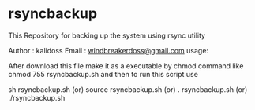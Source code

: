 # rsyncbackup
This Repository for backing up the system using rsync utility

Author : kalidoss 
Email : windbreakerdoss@gmail.com
usage: 

After download this file make it  as  a executable by chmod command
like chmod 755 rsyncbackup.sh
and then to run this script use

sh rsyncbackup.sh (or) source rsyncbackup.sh (or) . rsyncbackup.sh (or)  ./rsyncbackup.sh



